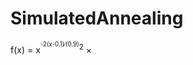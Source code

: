 # SimulatedAnnealing
 f(x) = x<sup><sup>-2(x-0.1)<span>&#x2215;</span>(0.9)</sup>2</sup> <span> &#215; </span>
